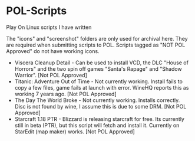 # POL-Scripts
Play On Linux scripts I have written

The "icons" and "screenshot" folders are only used for archival here. They are required when submitting scripts to POL. Scripts tagged as "NOT POL Approved" do not have working icons.

* Viscera Cleanup Detail - Can be used to install VCD, the DLC "House of Horrors" and the two spin off games "Santa's Rapage" and "Shadow Warrior". [Not POL Approved]
* Titanic: Adventure Out of Time - Not currently working. Install fails to copy a few files, game fails at launch with error. WineHQ reports this as working 7 years ago. [Not POL Approved]
* The Day The World Broke - Not currently working. Installs correctly. Disc is not found by wine, I assume this is due to some DRM. [Not POL Approved]
* Starcraft 1.18 PTR - Blizzard is releasing starcraft for free. Its currently still in beta (PTR), but this script will fetch and install it. Currently on StarEdit (map maker) works. [Not POL Approved]

